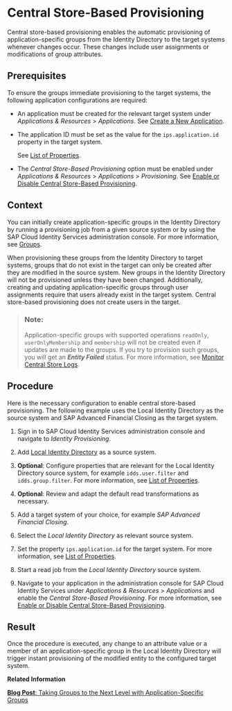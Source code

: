 <!-- loio33eae39ab1084bd3913df13b1eb43baa -->

# Central Store-Based Provisioning

Central store-based provisioning enables the automatic provisioning of application-specific groups from the Identity Directory to the target systems whenever changes occur. These changes include user assignments or modifications of group attributes.



<a name="loio33eae39ab1084bd3913df13b1eb43baa__section_cqn_xyw_m2c"/>

## Prerequisites

To ensure the groups immediate provisioning to the target systems, the following application configurations are required:

-   An application must be created for the relevant target system under *Applications & Resources* \> *Applications*. See [Create a New Application](Operation-Guide/create-a-new-application-0d4b255.md).

-   The application ID must be set as the value for the `ips.application.id` property in the target system.

    See [List of Properties](list-of-properties-d6f3577.md).

-   The *Central Store-Based Provisioning* option must be enabled under *Applications & Resources* \> *Applications* \> *Provisioning*. See [Enable or Disable Central Store-Based Provisioning](Operation-Guide/enable-or-disable-central-store-based-provisioning-657bbaa.md).




<a name="loio33eae39ab1084bd3913df13b1eb43baa__section_w3k_2zw_m2c"/>

## Context

You can initially create application-specific groups in the Identity Directory by running a provisioning job from a given source system or by using the SAP Cloud Identity Services administration console. For more information, see [Groups](groups-d93be69.md).

When provisioning these groups from the Identity Directory to target systems, groups that do not exist in the target can only be created after they are modified in the source system. New groups in the Identity Directory will not be provisioned unless they have been changed. Additionally, creating and updating application-specific groups through user assignments require that users already exist in the target system. Central store-based provisioning does not create users in the target.

> ### Note:  
> Application-specific groups with supported operations `readOnly`, `userOnlyMembership` and `membership` will not be created even if updates are made to the groups. If you try to provision such groups, you will get an ***Entity Failed*** status. For more information, see [Monitor Central Store Logs](Monitoring-and-Reporting/monitor-central-store-logs-9162898.md).



<a name="loio33eae39ab1084bd3913df13b1eb43baa__section_rvk_3zw_m2c"/>

## Procedure

Here is the necessary configuration to enable central store-based provisioning. The following example uses the Local Identity Directory as the source system and SAP Advanced Financial Closing as the target system.

1.  Sign in to SAP Cloud Identity Services administration console and navigate to *Identity Provisioning*.

2.  Add [Local Identity Directory](local-identity-directory-8c7d05e.md) as a source system.

3.  **Optional**: Configure properties that are relevant for the Local Identity Directory source system, for example `idds.user.filter` and `idds.group.filter`. For more information, see [List of Properties](list-of-properties-d6f3577.md).

4.  **Optional**: Review and adapt the default read transformations as necessary.

5.  Add a target system of your choice, for example *SAP Advanced Financial Closing*.

6.  Select the *Local Identity Directory* as relevant source system.
7.  Set the property `ips.application.id` for the target system. For more information, see [List of Properties](list-of-properties-d6f3577.md).
8.  Start a read job from the *Local Identity Directory* source system.

9.  Navigate to your application in the administration console for SAP Cloud Identity Services under *Applications & Resources* \> *Applications* and enable the *Central Store-Based Provisioning*. For more information, see [Enable or Disable Central Store-Based Provisioning](Operation-Guide/enable-or-disable-central-store-based-provisioning-657bbaa.md).



<a name="loio33eae39ab1084bd3913df13b1eb43baa__section_odz_j1x_m2c"/>

## Result

Once the procedure is executed, any change to an attribute value or a member of an application-specific group in the Local Identity Directory will trigger instant provisioning of the modified entity to the configured target system.

**Related Information**  


[**Blog Post**: Taking Groups to the Next Level with Application-Specific Groups](https://community.sap.com/t5/technology-blogs-by-sap/taking-groups-to-the-next-level-with-application-specific-groups/ba-p/13956003)

